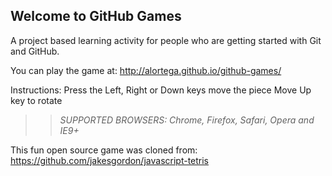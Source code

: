 ## Welcome to GitHub Games

A project based learning activity for people who are getting started with Git and GitHub.

You can play the game at: http://alortega.github.io/github-games/

Instructions:
Press the Left, Right or Down keys move the piece
Move Up key to rotate

>> _*SUPPORTED BROWSERS*: Chrome, Firefox, Safari, Opera and IE9+_

This fun open source game was cloned from: https://github.com/jakesgordon/javascript-tetris

